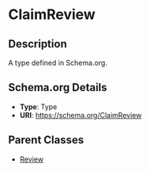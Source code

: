 # ClaimReview

## Description
A type defined in Schema.org.

## Schema.org Details
- **Type**: Type
- **URI**: https://schema.org/ClaimReview

## Parent Classes
- [Review](../Review.md)

